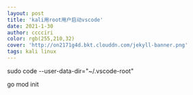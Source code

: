 ```yaml
---
layout: post
title: 'kali用root用户启动vscode'
date: 2021-1-30
author: cccciri
color: rgb(255,210,32)
cover: 'http://on2171g4d.bkt.clouddn.com/jekyll-banner.png'
tags: kali linux
---
```


sudo code --user-data-dir="~/.vscode-root"

go mod init